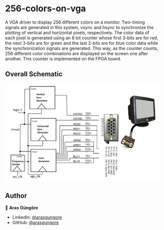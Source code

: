 # 256-colors-on-vga

A VGA driver to display 256 different colors on a monitor. Two-timing signals are generated in this system, vsync and hsync to synchronize the plotting of vertical and horizontal pixels, respectively. The color data of each pixel is generated using an 8 bit counter whose first 3-bits are for red, the next 3-bits are for green and the last 2-bits are for blue color data while the synchronization signals are generated. This way, as the counter counts, 256 different color combinations are displayed on the screen one after another. This counter is implemented on the FPGA board.



## Overall Schematic

<p align="left">
    <img alt="Schematic" src="https://raw.githubusercontent.com/arasgungore/256-colors-on-vga/main/Screenshots/overall_schematic.jpg" width="800">
</p>



## Author

👤 **Aras Güngöre**

* LinkedIn: [@arasgungore](https://www.linkedin.com/in/arasgungore)
* GitHub: [@arasgungore](https://github.com/arasgungore)
